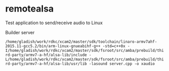 # remotealsa
Test application to send/receive audio to Linux

Builder server 

`
/home/gladish/work/rdkc/xcam2/master/sdk/toolchain/linaro-armv7ahf-2015.11-gcc5.2/bin/arm-linux-gnueabihf-g++
  -std=c++0x
  -I/home/gladish/work/rdkc/xcam2/master/sdk/fsroot/src/amba/prebuild/third-party/armv7-a-hf/alsa-lib/include
  -L/home/gladish/work/rdkc/xcam2/master/sdk/fsroot/src/amba/prebuild/third-party/armv7-a-hf/alsa-lib/usr/lib
  -lasound
  server.cpp
  -o xaudio
  `
